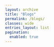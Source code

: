 ```yaml
---
layout: archive       
title: "Blogs"
permalink: /blogs/
classes: wide
entries_layout: list
pagination:
  enabled: true 
---
```


